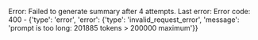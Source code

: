 Error: Failed to generate summary after 4 attempts. Last error: Error code: 400 - {'type': 'error', 'error': {'type': 'invalid_request_error', 'message': 'prompt is too long: 201885 tokens > 200000 maximum'}}